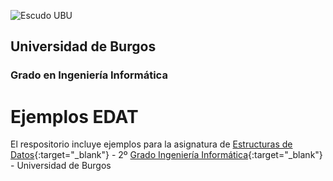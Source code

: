 ![Escudo UBU](http://www.ubu.es/sites/default/files/portal_page/images/escudo_color_1l_dcha.jpg)

## Universidad de Burgos
### Grado en Ingeniería Informática


# Ejemplos EDAT
El respositorio incluye ejemplos para la asignatura de [Estructuras de Datos](http://www.ubu.es/grado-en-ingenieria-informatica/informacion-basica/guias-docentes){:target="_blank"}  - 2º [Grado Ingeniería Informática](http://www.ubu.es/grado-en-ingenieria-informatica){:target="_blank"} - Universidad de Burgos
